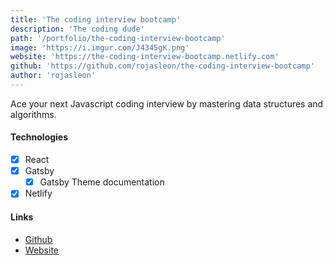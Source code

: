 ```yaml
---
title: 'The coding interview bootcamp'
description: 'The coding dude'
path: '/portfolio/the-coding-interview-bootcamp'
image: 'https://i.imgur.com/J4345gK.png'
website: 'https://the-coding-interview-bootcamp.netlify.com'
github: 'https://github.com/rojasleon/the-coding-interview-bootcamp'
author: 'rojasleon'
---
```


Ace your next Javascript coding interview by mastering data structures and algorithms.

#### Technologies

- [x] React
- [x] Gatsby
  - [x] Gatsby Theme documentation
- [x] Netlify

#### Links

- [Github](https://github.com/rojasleon/the-coding-interview-bootcamp 'Github')
- [Website](https://the-coding-interview-bootcamp.netlify.com 'The coding interview bootcamp')
